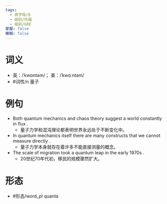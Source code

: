 ```yaml
---
tags:
  - 首字母/Q
  - 级别/托福
  - 级别/GRE
掌握: false
模糊: false
---
```

# 词义
- 英：/ˈkwɒntəm/； 美：/ˈkwɑːntəm/
- #词性/n  量子
# 例句
- Both quantum mechanics and chaos theory suggest a world constantly in flux .
	- 量子力学和混沌理论都表明世界永远处于不断变化中。
- In quantum mechanics itself there are many constructs that we cannot measure directly .
	- 量子力学本身就存在着许多不能直接测量的概念。
- The scale of migration took a quantum leap in the early 1970s .
	- 20世纪70年代初，移民的规模骤然扩大。
# 形态
- #形态/word_pl quanta

